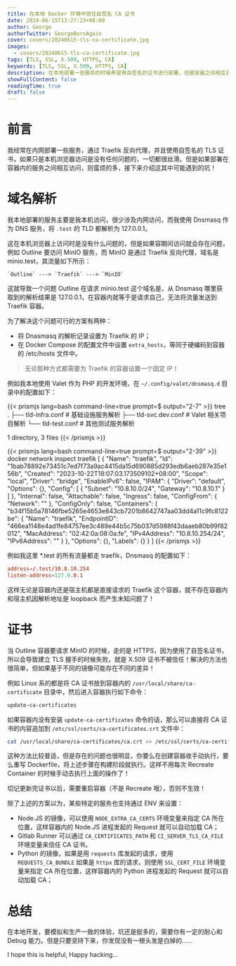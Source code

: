```yaml
---
title: 在本地 Docker 环境中信任自签名 CA 证书
date: 2024-06-15T13:27:23+08:00
author: George
authorTwitter: GeorgeBornAgain
cover: covers/20240615-tls-ca-certificate.jpg
images:
  - covers/20240615-tls-ca-certificate.jpg
tags: [TLS, SSL, X.509, HTTPS, CA]
keywords: [TLS, SSL, X.509, HTTPS, CA]
description: 在本地部署一些服务的时候希望用自签名的证书进行部署，但是容器之间相互调用时，缺总是因为证书的信任问题而导致服务异常......
showFullContent: false
readingTime: true
draft: false
---
```


# 前言

我经常在内网部署一些服务，通过 Traefik 反向代理，并且使用自签名的 TLS 证书，如果只是本机浏览器访问是没有任何问题的，一切都很丝滑。但是如果部署在容器内的服务之间相互访问，则蛮烦的多，接下来介绍这其中可能遇到的坑！

# 域名解析

我本地部署的服务主要是我本机访问，很少涉及内网访问，而我使用 Dnsmasq 作为 DNS 服务，将 `.test` 的 TLD 都解析为 127.0.0.1。

这在本机浏览器上访问时是没有什么问题的，但是如果容期间访问就会存在问题，例如 Outline 要访问 MinIO 服务，而 MinIO 是通过 Traefik 反向代理，域名是 minio.test，其流量如下所示：

```
`Outline` ---> `Traefik` ---> `MinIO`
```

这就导致一个问题 Outline 在请求 minio.test 这个域名是，从 Dnsmasq 哪里获取到的解析结果是 127.0.0.1，在容器内就等于是请求自己，无法将流量发送到 Traefik 容器。

为了解决这个问题可行的方案有两种：

* 将 Dnasmasq 的解析记录设置为 Traefik 的 IP；
* 在 Docker Compose 的配置文件中设置 `extra_hosts`，等同于硬编码到容器的 /etc/hosts 文件中。

> 无论那种方式都需要为 Traefik 的容器设置一个固定 IP！

例如我本地使用 Valet 作为 PHP 的开发环境，在 `~/.config/valet/dnsmasq.d` 目录中的配置如下：

{{< prismjs lang=bash command-line=true prompt=$ output="2-7" >}}
tree
.
├── tld-infra.conf # 基础设施服务解析
├── tld-svc.dev.conf # Valet 相关项目解析
└── tld-test.conf # 其他测试服务解析

1 directory, 3 files
{{< /prismjs >}}

{{< prismjs lang=bash command-line=true prompt=$ output="2-39" >}}
docker network inspect traefik
[
    {
        "Name": "traefik",
        "Id": "1bab78892e73451c7ed7f73a9ac4415da15d690885d293edb6aeb287e35e156b",
        "Created": "2023-10-22T18:07:03.173509102+08:00",
        "Scope": "local",
        "Driver": "bridge",
        "EnableIPv6": false,
        "IPAM": {
            "Driver": "default",
            "Options": {},
            "Config": [
                {
                    "Subnet": "10.8.10.0/24",
                    "Gateway": "10.8.10.1"
                }
            ]
        },
        "Internal": false,
        "Attachable": false,
        "Ingress": false,
        "ConfigFrom": {
            "Network": ""
        },
        "ConfigOnly": false,
        "Containers": {
            "b34f15b5a78146fbe5265e4653e843cb7201b8642747aa03dd4a11c9fc8122be": {
                "Name": "traefik",
                "EndpointID": "466ea1148e4ad1fe84757ee3c489e44b5c75b037d5988f43daaeb80b99f82012",
                "MacAddress": "02:42:0a:08:0a:fe",
                "IPv4Address": "10.8.10.254/24",
                "IPv6Address": ""
            }
        },
        "Options": {},
        "Labels": {}
    }
]
{{< /prismjs >}}

例如我这里 *.test 的所有流量都走 traefik，Dnsmasq 的配置如下：

```conf
address=/.test/10.8.10.254
listen-address=127.0.0.1
```

这样无论是容器内还是宿主机都是直接请求的 Traefik 这个容器，就不存在容器内和宿主机因解析地址是 loopback 而产生未知问题了！

# 证书

当 Outline 容器要请求 MinIO 的时候，走的是 HTTPS，因为使用了自签名证书，所以会导致建立 TLS 握手的时候失败，就是 X.509 证书不被信任！解决的方法也很简单，但如果基于不同的镜像可能存在不同的差异！

例如 Linux 系的都是将 CA 证书放到容器内的 `/usr/local/share/ca-certificate` 目录中，然后进入容器执行如下命令：

```bash
update-ca-certificates
```

如果容器内没有安装 `update-ca-certificates` 命令的话，那么可以直接将 CA 证书的内容追加到 `/etc/ssl/certs/ca-certificates.crt` 文件中：

```bash
cat /usr/local/share/ca-certificates/ca.crt >> /etc/ssl/certs/ca-certificates.crt
```

这种方法比较普适，但是存在的问题也很明显，你要么在创建容器收手动执行，要么重写 Dockerfile，将上述步骤在构建阶段就执行。这样不用每次 Recreate Container 的时候手动去执行上面的操作了！

切记更新完证书以后，需要重启容器（不是 Recreate 哦），否则不生效！

除了上述的方案以为，某些特定的服务也支持通过 ENV 来设置：

* Node.JS 的镜像，可以使用 `NODE_EXTRA_CA_CERTS` 环境变量来指定 CA 所在位置，这样容器内的 Node.JS 进程发起的 Request 就可以自动加载 CA；
* Gitlab Runner 可以通过 `CA_CERTIFICATES_PATH` 和 `CI_SERVER_TLS_CA_FILE` 环境变量来信任 CA 证书。
* Python 的镜像，如果是用 `requests` 库发起的请求，使用 `REQUESTS_CA_BUNDLE` 如果是 `httpx` 库的请求，则使用 `SSL_CERT_FILE` 环境变量来指定 CA 所在位置，这样容器内的 Python 进程发起的 Request 就可以自动加载 CA；


# 总结

在本地开发，要模拟和生产一致的体验，坑还是挺多的，需要你有一定的耐心和 Debug 能力。但是只要坚持下来，你发现没有一根头发是白掉的……

I hope this is helpful, Happy hacking...